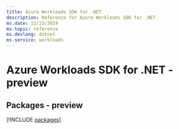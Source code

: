 ```yaml
---
title: Azure Workloads SDK for .NET
description: Reference for Azure Workloads SDK for .NET
ms.date: 12/23/2024
ms.topic: reference
ms.devlang: dotnet
ms.service: workloads
---
```

# Azure Workloads SDK for .NET - preview
## Packages - preview
[!INCLUDE [packages](workloads-index.md)]